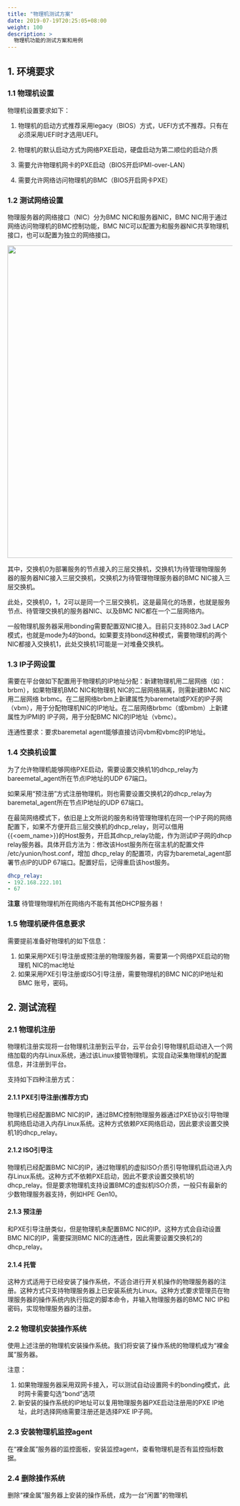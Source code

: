 ```yaml
---
title: "物理机测试方案"
date: 2019-07-19T20:25:05+08:00
weight: 100
description: >
  物理机功能的测试方案和用例
---
```


## 1. 环境要求

### 1.1 物理机设置

物理机设置要求如下：

1) 物理机的启动方式推荐采用legacy（BIOS）方式，UEFI方式不推荐。只有在必须采用UEFI时才选用UEFI。

2) 物理机的默认启动方式为网络PXE启动，硬盘启动为第二顺位的启动介质

3) 需要允许物理机网卡的PXE启动（BIOS开启IPMI-over-LAN）

4) 需要允许网络访问物理机的BMC（BIOS开启网卡PXE）

### 1.2 测试网络设置

物理服务器的网络接口（NIC）分为BMC NIC和服务器NIC，BMC NIC用于通过网络访问物理机的BMC控制功能，BMC NIC可以配置为和服务器NIC共享物理机接口，也可以配置为独立的网络接口。

<img src="../images/baremetal_test.png" width="700">
 
其中，交换机0为部署服务的节点接入的三层交换机，交换机1为待管理物理服务器的服务器NIC接入三层交换机，交换机2为待管理物理服务器的BMC NIC接入三层交换机。

此处，交换机0，1，2可以是同一个三层交换机，这是最简化的场景，也就是服务节点、待管理交换机的服务器NIC、以及BMC NIC都在一个二层网络内。

一般物理机服务器采用bonding需要配置双NIC接入。目前只支持802.3ad LACP模式，也就是mode为4的bond。如果要支持bond这种模式，需要物理机的两个NIC都接入交换机1，此处交换机1可能是一对堆叠交换机。

### 1.3 IP子网设置

需要在平台做如下配置用于物理机的IP地址分配：新建物理机用二层网络（如：brbm），如果物理机BMC NIC和物理机 NIC的二层网络隔离，则需新建BMC NIC用二层网络 brbmc。在二层网络brbm上新建属性为baremetal或PXE的IP子网（vbm），用于分配物理机NIC的IP地址。在二层网络brbmc（或bmbm）上新建属性为IPMI的 IP子网，用于分配BMC NIC的IP地址（vbmc）。

连通性要求：要求baremetal agent能够直接访问vbm和vbmc的IP地址。

### 1.4 交换机设置

为了允许物理机能够网络PXE启动，需要设置交换机1的dhcp_relay为bareemetal_agent所在节点IP地址的UDP 67端口。

如果采用“预注册”方式注册物理机，则也需要设置交换机2的dhcp_relay为baremetal_agent所在节点IP地址的UDP 67端口。

在最简网络模式下，依旧是上文所说的服务和待管理物理机在同一个IP子网的网络配置下，如果不方便开启三层交换机的dhcp_relay，则可以借用{{<oem_name>}}的Host服务，开启其dhcp_relay功能，作为测试IP子网的dhcp relay服务器。具体开启方法为：修改该Host服务所在宿主机的配置文件 /etc/yunion/host.conf，增加 dhcp_relay 的配置项，内容为baremetal_agent部署节点IP的UDP 67端口。配置好后，记得重启该host服务。

```yaml
dhcp_relay:
- 192.168.222.101
- 67
```

**注意** 待管理物理机所在网络内不能有其他DHCP服务器！

### 1.5 物理机硬件信息要求

需要提前准备好物理机的如下信息：

1) 如果采用PXE引导注册或预注册的物理服务器，需要第一个网络PXE启动的物理机 NIC的mac地址
2) 如果采用PXE引导注册或ISO引导注册，需要物理机的BMC NIC的IP地址和BMC 账号，密码。


## 2. 测试流程

### 2.1 物理机注册

物理机注册实现将一台物理机注册到云平台，云平台会引导物理机启动进入一个网络加载的内存Linux系统，通过该Linux接管物理机，实现自动采集物理机的配置信息，并注册到平台。

支持如下四种注册方式：

#### 2.1.1 PXE引导注册(推荐方式)

物理机已经配置BMC NIC的IP，通过BMC控制物理服务器通过PXE协议引导物理机网络启动进入内存Linux系统。这种方式依赖PXE网络启动，因此要求设置交换机1的dhcp_relay。

#### 2.1.2 ISO引导注

物理机已经配置BMC NIC的IP，通过物理机的虚拟ISO介质引导物理机启动进入内存Linux系统。这种方式不依赖PXE启动，因此不要求设置交换机1的dhcp_relay。但是要求物理机支持设置BMC的虚拟机ISO介质，一般只有最新的少数物理服务器支持，例如HPE Gen10。

#### 2.1.3 预注册

和PXE引导注册类似，但是物理机未配置BMC NIC的IP。这种方式会自动设置BMC NIC的IP，需要探测BMC NIC的连通性，因此需要设置交换机2的dhcp_relay。

#### 2.1.4 托管

这种方式适用于已经安装了操作系统，不适合进行开关机操作的物理服务器的注册。这种方式只支持物理服务器上已安装系统为Linux。这种方式要求管理员在物理服务器的操作系统内执行指定的脚本命令，并输入物理服务器的BMC NIC IP和密码，实现物理服务器的注册。

### 2.2 物理机安装操作系统

使用上述注册的物理机安装操作系统。我们将安装了操作系统的物理机成为“裸金属”服务器。

注意：

1) 如果物理服务器采用双网卡接入，可以测试自动设置网卡的bonding模式，此时网卡需要勾选“bond”选项
2) 新安装的操作系统的IP地址可以复用物理服务器PXE启动注册用的PXE IP地址，此时选择网络需要注册还是选择PXE IP子网。

### 2.3 安装物理机监控agent

在“裸金属”服务器的监控面板，安装监控agent，查看物理机是否有监控指标数据。

### 2.4 删除操作系统

删除“裸金属”服务器上安装的操作系统，成为一台“闲置”的物理机
